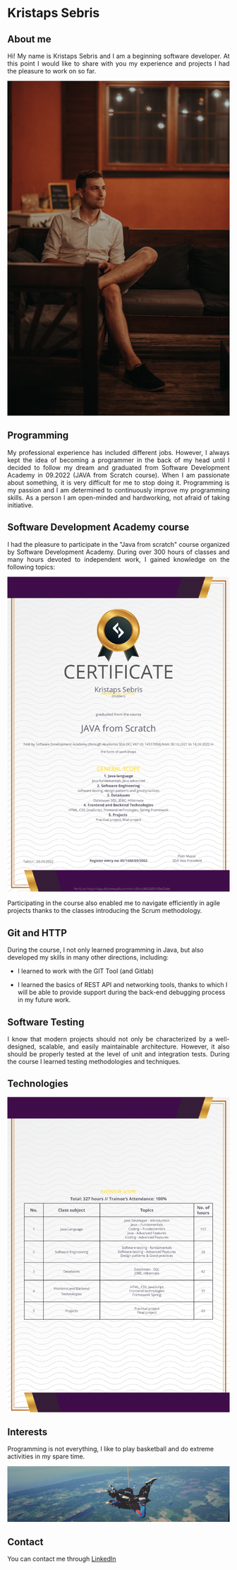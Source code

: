 # Kristaps Sebris

## About me
<div style="text-align: justify">
Hi! My name is Kristaps Sebris and I am a beginning software developer. At this point I would like to share with you my experience and projects I had the pleasure to work on so far.
</div>

<div style="text-align: center; 
     border-radius: 10px;
     height: 50%"
>

![profile](img/profile.jpg)

</div>

## Programming
<div style="text-align: justify">
My professional experience has included different jobs. 
However, I always kept the idea of becoming a programmer in the back of my head until I decided to follow my dream and graduated from Software Development Academy in 09.2022 (JAVA from Scratch course).
When I am passionate about something, it is very difficult for me to stop doing it. 
Programming is my passion and I am determined to continuously improve my programming skills. 
As a person I am open-minded and hardworking, not afraid of taking initiative.
</div>

## Software Development Academy course
<div style="text-align: justify">
I had the pleasure to participate in the "Java from scratch" course organized by Software Development Academy. During over 300 hours of classes and many hours devoted to independent work, I gained knowledge on the following topics:
</div>

<div style="text-align: center;">

![profile](img/Certificate_SDA.png)

</div>

Participating in the course also enabled me to navigate efficiently in agile projects thanks to the classes introducing the Scrum methodology.

## Git and HTTP
During the course, I not only learned programming in Java, but also developed my skills in many other directions, including:

* I learned to work with the GIT Tool (and Gitlab)

* I learned the basics of REST API and networking tools, thanks to which I will be able to provide support during the back-end debugging process in my future work.

## Software Testing
<div style="text-align: justify">
I know that modern projects should not only be characterized by a well-designed, scalable, and easily maintainable architecture. 
However, it also should be properly tested at the level of unit and integration tests. 
During the course I learned testing methodologies and techniques.
</div>

## Technologies

<div style="text-align: center;">

![profile](img/Certificate_SDA_back.png)

</div>

## Interests
Programming is not everything, I like to play basketball and do extreme activities in my spare time.

<div style="text-align: center;">

![skydiving](img/skydiving.png)

</div>

## Contact

You can contact me through [LinkedIn](https://www.linkedin.com/in/kristaps-sebris-hire-me/)

